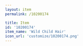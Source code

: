 ```yaml
---
layout: item
permalink: /10200174

title: Item
id: '10200174'
item_name: 'Wild Child Hair'
icon_url: 'customize/10200174.png'
---
```

